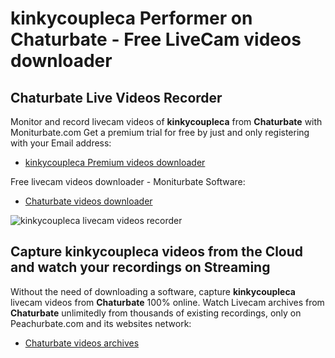 # kinkycoupleca Performer on Chaturbate - Free LiveCam videos downloader

## Chaturbate Live Videos Recorder

Monitor and record livecam videos of **kinkycoupleca** from **Chaturbate** with Moniturbate.com
Get a premium trial for free by just and only registering with your Email address:
* [kinkycoupleca Premium videos downloader](https://moniturbate.com/request-demo-licence-key.html)

Free livecam videos downloader - Moniturbate Software:
* [Chaturbate videos downloader](https://moniturbate.com/moniturbate-download-software.html)

![kinkycoupleca livecam videos recorder](https://peachurnet.com/templates/moniturbate-software.png)


## Capture kinkycoupleca videos from the Cloud and watch your recordings on Streaming

Without the need of downloading a software, capture **kinkycoupleca** livecam videos from **Chaturbate** 100% online.
Watch Livecam archives from **Chaturbate** unlimitedly from thousands of existing recordings, only on Peachurbate.com and its websites network:
* [Chaturbate videos archives](https://peachurnet.com/)